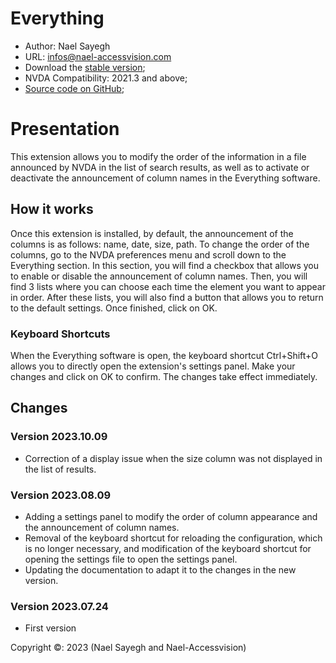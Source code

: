 # Everything

* Author: Nael Sayegh
* URL: [infos@nael-accessvision.com](mailto:infos@nael-accessvision.com)
* Download the [stable version][1];
* NVDA Compatibility: 2021.3 and above;
* [Source code on GitHub][2];

# Presentation

This extension allows you to modify the order of the information in a file announced by NVDA in the list of search results, as well as to activate or deactivate the announcement of column names in the Everything software.

## How it works

Once this extension is installed, by default, the announcement of the columns is as follows: name, date, size, path.
To change the order of the columns, go to the NVDA preferences menu and scroll down to the Everything section.
In this section, you will find a checkbox that allows you to enable or disable the announcement of column names.
Then, you will find 3 lists where you can choose each time the element you want to appear in order.
After these lists, you will also find a button that allows you to return to the default settings.
Once finished, click on OK.

### Keyboard Shortcuts

When the Everything software is open, the keyboard shortcut Ctrl+Shift+O allows you to directly open the extension's settings panel. Make your changes and click on OK to confirm. The changes take effect immediately.

## Changes

### Version 2023.10.09

  * Correction of a display issue when the size column was not displayed in the list of results.

### Version 2023.08.09
  * Adding a settings panel to modify the order of column appearance and the announcement of column names.
  * Removal of the keyboard shortcut for reloading the configuration, which is no longer necessary, and modification of the keyboard shortcut for opening the settings file to open the settings panel.
  * Updating the documentation to adapt it to the changes in the new version.

### Version 2023.07.24
  * First version

Copyright ©: 2023 (Nael Sayegh and Nael-Accessvision)

<!-- links section -->

[1]: https://github.com/Nael-Sayegh/Everything/releases/download/2023.10.09/everything-2023.10.09.nvda-addon

[2]: https://github.com/Nael-Sayegh/Everything
